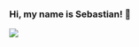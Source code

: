 ### Hi, my name is Sebastian! 👋
![](https://github.com/sebastianrosenzweig/sebastianrosenzweig.github/blob/master/intro_web.jpg?raw=true)
<!--
**sebastianrosenzweig/sebastianrosenzweig** is a ✨ _special_ ✨ repository because its `README.md` (this file) appears on your GitHub profile.

Here are some ideas to get you started:

- 🔭 I’m currently working on ...
- 🌱 I’m currently learning ...
- 👯 I’m looking to collaborate on ...
- 🤔 I’m looking for help with ...
- 💬 Ask me about ...
- 📫 How to reach me: ...
- 😄 Pronouns: ...
- ⚡ Fun fact: ...
-->
